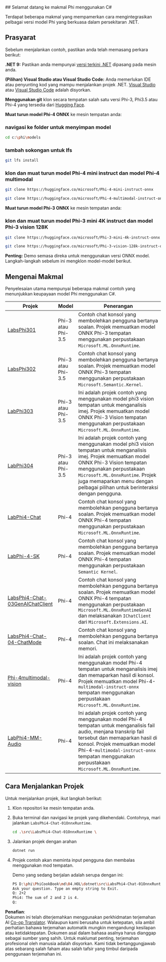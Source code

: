 <!--
CO_OP_TRANSLATOR_METADATA:
{
  "original_hash": "903c509a6d0d1ecce00b849d7f753bdd",
  "translation_date": "2025-07-17T10:39:50+00:00",
  "source_file": "md/04.HOL/dotnet/readme.md",
  "language_code": "ms"
}
-->
﻿## Selamat datang ke makmal Phi menggunakan C#

Terdapat beberapa makmal yang mempamerkan cara mengintegrasikan pelbagai versi model Phi yang berkuasa dalam persekitaran .NET.

## Prasyarat

Sebelum menjalankan contoh, pastikan anda telah memasang perkara berikut:

**.NET 9:** Pastikan anda mempunyai [versi terkini .NET](https://dotnet.microsoft.com/download/dotnet?WT.mc_id=aiml-137032-kinfeylo) dipasang pada mesin anda.

**(Pilihan) Visual Studio atau Visual Studio Code:** Anda memerlukan IDE atau penyunting kod yang mampu menjalankan projek .NET. [Visual Studio](https://visualstudio.microsoft.com?WT.mc_id=aiml-137032-kinfeylo) atau [Visual Studio Code](https://code.visualstudio.com?WT.mc_id=aiml-137032-kinfeylo) adalah disyorkan.

**Menggunakan git** klon secara tempatan salah satu versi Phi-3, Phi3.5 atau Phi-4 yang tersedia dari [Hugging Face](https://huggingface.co/collections/lokinfey/phi-4-family-679c6f234061a1ab60f5547c).

**Muat turun model Phi-4 ONNX** ke mesin tempatan anda:

### navigasi ke folder untuk menyimpan model

```bash
cd c:\phi\models
```

### tambah sokongan untuk lfs

```bash
git lfs install 
```

### klon dan muat turun model Phi-4 mini instruct dan model Phi-4 multimodal

```bash
git clone https://huggingface.co/microsoft/Phi-4-mini-instruct-onnx

git clone https://huggingface.co/microsoft/Phi-4-multimodal-instruct-onnx
```

**Muat turun model Phi-3 ONNX** ke mesin tempatan anda:

### klon dan muat turun model Phi-3 mini 4K instruct dan model Phi-3 vision 128K

```bash
git clone https://huggingface.co/microsoft/Phi-3-mini-4k-instruct-onnx

git clone https://huggingface.co/microsoft/Phi-3-vision-128k-instruct-onnx-cpu
```

**Penting:** Demo semasa direka untuk menggunakan versi ONNX model. Langkah-langkah sebelum ini mengklon model-model berikut.

## Mengenai Makmal

Penyelesaian utama mempunyai beberapa makmal contoh yang menunjukkan keupayaan model Phi menggunakan C#.

| Projek | Model | Penerangan |
| ------------ | -----------| ----------- |
| [LabsPhi301](../../../../../md/04.HOL/dotnet/src/LabsPhi301) | Phi-3 atau Phi-3.5 | Contoh chat konsol yang membolehkan pengguna bertanya soalan. Projek memuatkan model ONNX Phi-3 tempatan menggunakan perpustakaan `Microsoft.ML.OnnxRuntime`. |
| [LabsPhi302](../../../../../md/04.HOL/dotnet/src/LabsPhi302) | Phi-3 atau Phi-3.5 | Contoh chat konsol yang membolehkan pengguna bertanya soalan. Projek memuatkan model ONNX Phi-3 tempatan menggunakan perpustakaan `Microsoft.Semantic.Kernel`. |
| [LabPhi303](../../../../../md/04.HOL/dotnet/src/LabsPhi303) | Phi-3 atau Phi-3.5 | Ini adalah projek contoh yang menggunakan model phi3 vision tempatan untuk menganalisis imej. Projek memuatkan model ONNX Phi-3 Vision tempatan menggunakan perpustakaan `Microsoft.ML.OnnxRuntime`. |
| [LabPhi304](../../../../../md/04.HOL/dotnet/src/LabsPhi304) | Phi-3 atau Phi-3.5 | Ini adalah projek contoh yang menggunakan model phi3 vision tempatan untuk menganalisis imej. Projek memuatkan model ONNX Phi-3 Vision tempatan menggunakan perpustakaan `Microsoft.ML.OnnxRuntime`. Projek juga memaparkan menu dengan pelbagai pilihan untuk berinteraksi dengan pengguna. | 
| [LabPhi4-Chat](../../../../../md/04.HOL/dotnet/src/LabsPhi4-Chat-01OnnxRuntime) | Phi-4 | Contoh chat konsol yang membolehkan pengguna bertanya soalan. Projek memuatkan model ONNX Phi-4 tempatan menggunakan perpustakaan `Microsoft.ML.OnnxRuntime`. |
| [LabPhi-4-SK](../../../../../md/04.HOL/dotnet/src/LabsPhi4-Chat-02SK) | Phi-4 | Contoh chat konsol yang membolehkan pengguna bertanya soalan. Projek memuatkan model ONNX Phi-4 tempatan menggunakan perpustakaan `Semantic Kernel`. |
| [LabsPhi4-Chat-03GenAIChatClient](../../../../../md/04.HOL/dotnet/src/LabsPhi4-Chat-03GenAIChatClient) | Phi-4 | Contoh chat konsol yang membolehkan pengguna bertanya soalan. Projek memuatkan model ONNX Phi-4 tempatan menggunakan perpustakaan `Microsoft.ML.OnnxRuntimeGenAI` dan melaksanakan `IChatClient` dari `Microsoft.Extensions.AI`. |
| [LabsPhi4-Chat-04-ChatMode](../../../../../md/04.HOL/dotnet/src/LabsPhi4-Chat-04-ChatMode) | Phi-4 | Contoh chat konsol yang membolehkan pengguna bertanya soalan. Chat ini melaksanakan memori. |
| [Phi-4multimodal-vision](../../../../../md/04.HOL/dotnet/src/LabsPhi4-MultiModal-01Images) | Phi-4 | Ini adalah projek contoh yang menggunakan model Phi-4 tempatan untuk menganalisis imej dan memaparkan hasil di konsol. Projek memuatkan model Phi-4-`multimodal-instruct-onnx` tempatan menggunakan perpustakaan `Microsoft.ML.OnnxRuntime`. |
| [LabPhi4-MM-Audio](../../../../../md/04.HOL/dotnet/src/LabsPhi4-MultiModal-02Audio) | Phi-4 | Ini adalah projek contoh yang menggunakan model Phi-4 tempatan untuk menganalisis fail audio, menjana transkrip fail tersebut dan memaparkan hasil di konsol. Projek memuatkan model Phi-4-`multimodal-instruct-onnx` tempatan menggunakan perpustakaan `Microsoft.ML.OnnxRuntime`. |

## Cara Menjalankan Projek

Untuk menjalankan projek, ikut langkah berikut:

1. Klon repositori ke mesin tempatan anda.

1. Buka terminal dan navigasi ke projek yang dikehendaki. Contohnya, mari jalankan `LabsPhi4-Chat-01OnnxRuntime`.

    ```bash
    cd .\src\LabsPhi4-Chat-01OnnxRuntime \
    ```

1. Jalankan projek dengan arahan

    ```bash
    dotnet run
    ```

1. Projek contoh akan meminta input pengguna dan membalas menggunakan mod tempatan.

   Demo yang sedang berjalan adalah serupa dengan ini:

   ```bash
   PS D:\phi\PhiCookBook\md\04.HOL\dotnet\src\LabsPhi4-Chat-01OnnxRuntime> dotnet run
   Ask your question. Type an empty string to Exit.
   Q: 2+2
   Phi4: The sum of 2 and 2 is 4.
   Q:
   ```

**Penafian**:  
Dokumen ini telah diterjemahkan menggunakan perkhidmatan terjemahan AI [Co-op Translator](https://github.com/Azure/co-op-translator). Walaupun kami berusaha untuk ketepatan, sila ambil perhatian bahawa terjemahan automatik mungkin mengandungi kesilapan atau ketidaktepatan. Dokumen asal dalam bahasa asalnya harus dianggap sebagai sumber yang sahih. Untuk maklumat penting, terjemahan profesional oleh manusia adalah disyorkan. Kami tidak bertanggungjawab atas sebarang salah faham atau salah tafsir yang timbul daripada penggunaan terjemahan ini.